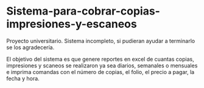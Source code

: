 # Sistema-para-cobrar-copias-impresiones-y-escaneos
Proyecto universitario.
Sistema incompleto, si pudieran ayudar a terminarlo se los agradecería.

El objetivo del sistema es que genere reportes en excel de cuantas copias, impresiones y scaneos se realizaron ya sea diarios, 
semanales o mensuales e imprima comandas con el número de copias, el folio, el precio a pagar, la fecha y hora.

